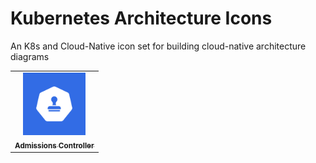 # Kubernetes Architecture Icons

An K8s and Cloud-Native icon set for building cloud-native architecture diagrams


<table>
  <tr>
    <td align="center"><a href="#"><img src="icons/svg/admissions-controller.svg" width="100px;" alt=""/><br /><sub><b>Admissions Controller</b></sub></a><br /></td>
  </tr>
</table>

